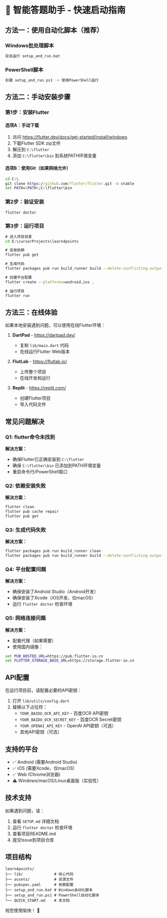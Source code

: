 # 🚀 智能答题助手 - 快速启动指南

## 方法一：使用自动化脚本（推荐）

### Windows批处理脚本
```cmd
双击运行 setup_and_run.bat
```

### PowerShell脚本
```powershell
右键 setup_and_run.ps1 -> 使用PowerShell运行
```

## 方法二：手动安装步骤

### 第1步：安装Flutter

#### 选项A：手动下载
1. 访问 https://flutter.dev/docs/get-started/install/windows
2. 下载Flutter SDK zip文件
3. 解压到 `C:\flutter`
4. 添加 `C:\flutter\bin` 到系统PATH环境变量

#### 选项B：使用Git（如果网络允许）
```cmd
cd C:\
git clone https://github.com/flutter/flutter.git -b stable
set PATH=%PATH%;C:\flutter\bin
```

### 第2步：验证安装
```cmd
flutter doctor
```

### 第3步：运行项目
```cmd
# 进入项目目录
cd E:\cursorProjects\learn4points

# 安装依赖
flutter pub get

# 生成代码
flutter packages pub run build_runner build --delete-conflicting-outputs

# 创建平台配置
flutter create --platforms=android,ios .

# 运行项目
flutter run
```

## 方法三：在线体验

如果本地安装遇到问题，可以使用在线Flutter环境：

1. **DartPad** - https://dartpad.dev/
   - 复制 `lib/main.dart` 代码
   - 在线运行Flutter Web版本

2. **FlutLab** - https://flutlab.io/
   - 上传整个项目
   - 在线开发和运行

3. **Replit** - https://replit.com/
   - 创建Flutter项目
   - 导入代码文件

## 常见问题解决

### Q1: flutter命令未找到
**解决方案：**
- 确保Flutter已正确安装到 `C:\flutter`
- 确保 `C:\flutter\bin` 已添加到PATH环境变量
- 重启命令行/PowerShell窗口

### Q2: 依赖安装失败
**解决方案：**
```cmd
flutter clean
flutter pub cache repair
flutter pub get
```

### Q3: 生成代码失败
**解决方案：**
```cmd
flutter packages pub run build_runner clean
flutter packages pub run build_runner build --delete-conflicting-outputs
```

### Q4: 平台配置问题
**解决方案：**
- 确保安装了Android Studio（Android开发）
- 确保安装了Xcode（iOS开发，仅macOS）
- 运行 `flutter doctor` 检查环境

### Q5: 网络连接问题
**解决方案：**
- 配置代理（如果需要）
- 使用国内镜像：
```cmd
set PUB_HOSTED_URL=https://pub.flutter-io.cn
set FLUTTER_STORAGE_BASE_URL=https://storage.flutter-io.cn
```

## API配置

在运行项目前，请配置必要的API密钥：

1. 打开 `lib/utils/config.dart`
2. 替换以下占位符：
   - `YOUR_BAIDU_OCR_API_KEY` - 百度OCR API密钥
   - `YOUR_BAIDU_OCR_SECRET_KEY` - 百度OCR Secret密钥
   - `YOUR_OPENAI_API_KEY` - OpenAI API密钥（可选）
   - 其他API密钥（可选）

## 支持的平台

- ✅ Android (需要Android Studio)
- ✅ iOS (需要Xcode，仅macOS)
- ✅ Web (Chrome浏览器)
- ⚠️ Windows/macOS/Linux桌面版（实验性）

## 技术支持

如果遇到问题，请：
1. 查看 `SETUP.md` 详细文档
2. 运行 `flutter doctor` 检查环境
3. 查看项目README.md
4. 提交Issue到项目仓库

## 项目结构
```
learn4points/
├── lib/              # 核心代码
├── assets/           # 资源文件
├── pubspec.yaml      # 依赖配置
├── setup_and_run.bat # Windows自动化脚本
├── setup_and_run.ps1 # PowerShell自动化脚本
└── QUICK_START.md    # 本文档
```

祝您使用愉快！ 🎉 
